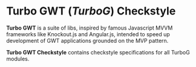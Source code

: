 Turbo GWT (*TurboG*) Checkstyle
==

**Turbo GWT** is a suite of libs, inspired by famous Javascript MVVM frameworks like Knockout.js and Angular.js, intended to speed up development of GWT applications grounded on the MVP pattern.

**Turbo GWT Checkstyle** contains checkstyle specifications for all TurboG modules.
